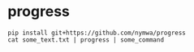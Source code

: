 # progress

```
pip install git+https://github.com/nymwa/progress
cat some_text.txt | progress | some_command
```

